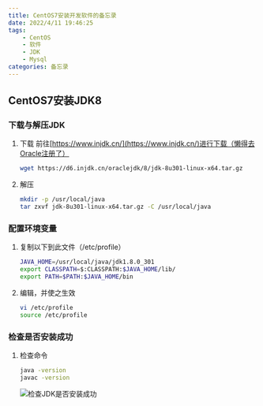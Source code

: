 ```yaml
---
title: CentOS7安装开发软件的备忘录
date: 2022/4/11 19:46:25
tags:
    - CentOS
    - 软件
    - JDK
    - Mysql
categories: 备忘录
---
```



## CentOS7安装JDK8

### 下载与解压JDK

1. 下载
   前往[https://www.injdk.cn/](https://www.injdk.cn/)进行下载（懒得去Oracle注册了）
   ``` bash
   wget https://d6.injdk.cn/oraclejdk/8/jdk-8u301-linux-x64.tar.gz
   ```

2. 解压
   ``` bash
   mkdir -p /usr/local/java
   tar zxvf jdk-8u301-linux-x64.tar.gz -C /usr/local/java
   ``` 

### 配置环境变量

1. 复制以下到此文件（/etc/profile）
   ``` bash
   JAVA_HOME=/usr/local/java/jdk1.8.0_301
   export CLASSPATH=$:CLASSPATH:$JAVA_HOME/lib/
   export PATH=$PATH:$JAVA_HOME/bin
   ```
   
2. 编辑，并使之生效
   ``` bash
   vi /etc/profile
   source /etc/profile
   ``` 

### 检查是否安装成功

1. 检查命令
   ``` bash
   java -version
   javac -version
   ```
    ![检查JDK是否安装成功](http://tech.jasonsoso.com/images/202204/jdk-1.png "检查JDK是否安装成功")


